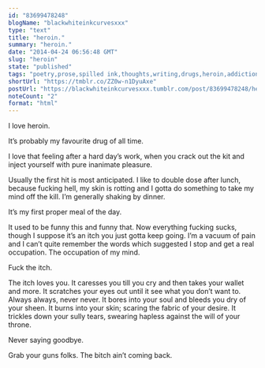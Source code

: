 ```yaml
---
id: "83699478248"
blogName: "blackwhiteinkcurvesxxx"
type: "text"
title: "heroin."
summary: "heroin."
date: "2014-04-24 06:56:48 GMT"
slug: "heroin"
state: "published"
tags: "poetry,prose,spilled ink,thoughts,writing,drugs,heroin,addiction"
shortUrl: "https://tmblr.co/ZZ0w-n1DyuAxe"
postUrl: "https://blackwhiteinkcurvesxxx.tumblr.com/post/83699478248/heroin"
noteCount: "2"
format: "html"
---
```


I love heroin.

It’s probably my favourite drug of all time.

I love that feeling after a hard day’s work, when you crack out the kit and inject yourself with pure inanimate pleasure.

Usually the first hit is most anticipated. I like to double dose after lunch, because fucking hell, my skin is rotting and I gotta do something to take my mind off the kill. I’m generally shaking by dinner.

It’s my first proper meal of the day.

It used to be funny this and funny that. Now everything fucking sucks, though I suppose it’s an itch you just gotta keep going. I’m a vacuum of pain and I can’t quite remember the words which suggested I stop and get a real occupation. The occupation of my mind.

Fuck the itch. 

The itch loves you. It caresses you till you cry and then takes your wallet and more. It scratches your eyes out until it see what you don’t want to. Always always, never never. It bores into your soul and bleeds you dry of your sheen. It burns into your skin; scaring the fabric of your desire. It trickles down your sully tears, swearing hapless against the will of your throne. 

Never saying goodbye.

Grab your guns folks. The bitch ain’t coming back.